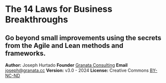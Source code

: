 # The 14 Laws for Business Breakthroughs
## Go beyond small improvements using the secrets from the Agile and Lean methods and frameworks.


**Author:** Joseph Hurtado
**Founder** [Granata Consulting](https://granata.cc)
**Email** joseph@granata.cc
**Version:** v3.0 - 2024
**License:** Creative Commons [BY-NC-ND](https://creativecommons.org/licenses/by-nc-nd/4.0/)

